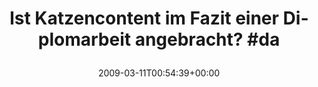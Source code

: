 ---
retweeted: false
source: <a href="http://twitter.com" rel="nofollow">Twitter Web Client</a>
entities:
  hashtags:
  - text: da
    indices:
    - '58'
    - '61'
  symbols: []
  user_mentions: []
  urls: []
display_text_range:
- '0'
- '61'
favorite_count: '0'
id_str: '1308332081'
truncated: false
retweet_count: '0'
id: '1308332081'
created_at: Wed Mar 11 00:54:39 +0000 2009
favorited: false
full_text: 'Ist Katzencontent im Fazit einer Diplomarbeit angebracht? #da'
lang: de
tags:
- da
- pesos/twitter
date: '2009-03-11T00:54:39+00:00'
src: https://twitter.com/bascht/status/1308332081
original_url: https://twitter.com/bascht/status/1308332081
type: twitter_tweet
text: 'Ist Katzencontent im Fazit einer Diplomarbeit angebracht? #da'
title: 'Ist Katzencontent im Fazit einer Diplomarbeit angebracht? #da

  '

---